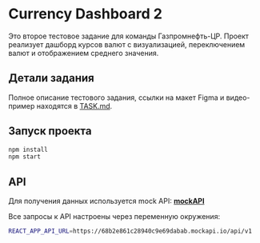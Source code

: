 # Currency Dashboard 2

Это второе тестовое задание для команды Газпромнефть-ЦР. 
Проект реализует дашборд курсов валют с визуализацией, переключением валют и отображением среднего значения.

## Детали задания

Полное описание тестового задания, ссылки на макет Figma и видео-пример находятся в [TASK.md](./TASK.md).

## Запуск проекта

```bash
npm install
npm start
```
## API

Для получения данных используется mock API: [**mockAPI**](https://mockapi.io/)

Все запросы к API настроены через переменную окружения:

```bash
REACT_APP_API_URL=https://68b2e861c28940c9e69dabab.mockapi.io/api/v1
```